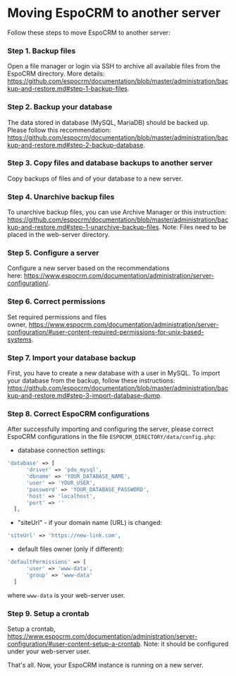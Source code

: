 # Moving EspoCRM to another server

Follow these steps to move EspoCRM to another server:

### Step 1. Backup files

Open a file manager or login via SSH to archive all available files from the EspoCRM directory. More details: https://github.com/espocrm/documentation/blob/master/administration/backup-and-restore.md#step-1-backup-files.

### Step 2. Backup your database

The data stored in database (MySQL, MariaDB) should be backed up. Please follow this recommendation: https://github.com/espocrm/documentation/blob/master/administration/backup-and-restore.md#step-2-backup-database.

### Step 3. Copy files and database backups to another server

Copy backups of files and of your database to a new server.

### Step 4. Unarchive backup files

To unarchive backup files, you can use Archive Manager or this instruction: https://github.com/espocrm/documentation/blob/master/administration/backup-and-restore.md#step-1-unarchive-backup-files. 
Note: Files need to be placed in the web-server directory.

### Step 5. Configure a server

Configure a new server based on the recommendations here: https://www.espocrm.com/documentation/administration/server-configuration/.

### Step 6. Correct permissions

Set required permissions and files owner, https://www.espocrm.com/documentation/administration/server-configuration/#user-content-required-permissions-for-unix-based-systems.

### Step 7. Import your database backup

First, you have to create a new database with a user in MySQL. To import your database from the backup, follow these instructions: https://github.com/espocrm/documentation/blob/master/administration/backup-and-restore.md#step-3-import-database-dump.

### Step 8. Correct EspoCRM configurations

After successfully importing and configuring the server, please correct EspoCRM configurations in the file `ESPOCRM_DIRECTORY/data/config.php`:

 * database connection settings:
  
  ```php
  'database' => [
        'driver' => 'pdo_mysql',
        'dbname' => 'YOUR_DATABASE_NAME',
        'user' => 'YOUR_USER',
        'password' => 'YOUR_DATABASE_PASSWORD',
        'host' => 'localhost',
        'port' => ''
    ],
  ```
   
   * "siteUrl" - if your domain name (URL) is changed:
  
  ```php
  'siteUrl' => 'https://new-link.com',
  ```
  
  * default files owner (only if different):
  
  ```php
  'defaultPermissions' => [
        'user' => 'www-data',
        'group' => 'www-data'
    ]
  ```

  where `www-data` is your web-server user.

### Step 9. Setup a crontab

Setup a crontab, https://www.espocrm.com/documentation/administration/server-configuration/#user-content-setup-a-crontab.
Note: it should be configured under your web-server user.

That's all. Now, your EspoCRM instance is running on a new server.
